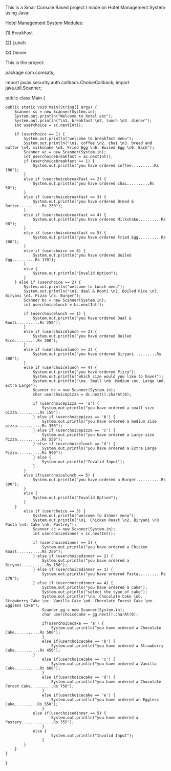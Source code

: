 This is a Small Console Based project I made on Hotel Management System using Java:

 Hotel Management System Modules:

(1) BreakFast

(2) Lunch

(3) Dinner


This is the project:

package com.comsats;

import javax.security.auth.callback.ChoiceCallback;
import java.util.Scanner;

public class Main {

    public static void main(String[] args) {
        Scanner sc = new Scanner(System.in);
        System.out.println("Welcome to hotel abc");
        System.out.println("\n1. breakfast \n2. lunch \n3. dinner");
        int userchoice = sc.nextInt();

        if (userchoice == 1) {
            System.out.println("welcome to breakfast menu");
            System.out.println("\n1. coffee \n2. chai \n3. bread and butter \n4. milkshake \n5. Fried Egg \n6. Boiled Egg \n0. Back");
            Scanner ac = new Scanner(System.in);
            int userchoicebreakfast = ac.nextInt();
            if (userchoicebreakfast == 1) {
                System.out.println("you have ordered coffee..........Rs 100");
            }
            else if (userchoicebreakfast == 2) {
                System.out.println("you have ordered chai..........Rs 50");
            }
            else if (userchoicebreakfast == 3) {
                System.out.println("you have ordered Bread & Butter..........Rs 250");
            }
            else if (userchoicebreakfast == 4) {
                System.out.println("you have ordered Milkshake..........Rs 90");
            }
            else if (userchoicebreakfast == 5) {
                System.out.println("you have ordered Fried Egg..........Rs 200");
            }
            else if (userchoice == 6) {
                System.out.println("you have ordered Boiled Egg..........Rs 170");
            }
            else {
                System.out.println("Invalid Option");
            }
        } else if (userchoice == 2) {
            System.out.println("welcome to Lunch menu");
            System.out.println("\n1. daal & Rooti \n2. Boiled Rice \n3. Biryani \n4. Pizza \n5. Burger");
            Scanner bc = new Scanner(System.in);
            int userchoicelunch = bc.nextInt();

            if (userchoicelunch == 1) {
                System.out.println("you have ordered Daal & Rooti..........Rs 250");
            }
            else if (userchoicelunch == 2) {
                System.out.println("you have ordered Boiled Rice..........Rs 200");
            }
            else if (userchoicelunch == 3) {
                System.out.println("you have ordered Biryani..........Rs 300");
            }
            else if (userchoicelunch == 4) {
                System.out.println("you have ordered Pizza");
                System.out.println("which size would you like to have?");
                System.out.println("\na. Small \nb. Medium \nc. Large \nd. Extra Large");
                Scanner dc = new Scanner(System.in);
                char userchoicepizza = dc.next().charAt(0);

                if (userchoicepizza == 'a') {
                    System.out.println("you have ordered a small size pizza..........Rs 150");
                } else if (userchoicepizza == 'b') {
                    System.out.println("you have ordered a medium size pizza...........Rs 350");
                } else if (userchoicepizza == 'c') {
                    System.out.println("you have ordered a Large size Pizza...........Rs 550");
                } else if (userchoicelunch == 'd') {
                    System.out.println("you have ordered a Extra Large Pizza...........Rs 990");
                } else {
                    System.out.println("Invalid Input");
                }
            }
            else if(userchoicelunch == 5) {
                System.out.println("you have ordered a Burger...........Rs 500");
            }
            else {
                System.out.println("Invalid Option");
            }
        }
            else if (userchoice == 3) {
                System.out.println("welcome to dinner menu");
                System.out.println("\n1. Chicken Roast \n2. Biryani \n3. Pasta \n4. Cake \n5. Pastrey");
                Scanner cc = new Scanner(System.in);
                int userchoicedinner = cc.nextInt();

                if (userchoicedinner == 1) {
                    System.out.println("you have ordered a Chicken Roast...........Rs 250");
                } else if (userchoicedinner == 2) {
                    System.out.println("you have ordered a Biryani...........Rs 150");
                } else if (userchoicedinner == 3) {
                    System.out.println("you have ordered Pasta..........Rs 270");
                } else if (userchoicedinner == 4) {
                    System.out.println("you have ordered a Cake");
                    System.out.println("select the type of cake");
                    System.out.println("\na. Chocolate Cake \nb. Strawberry Cake \nc. Vanilla Cake \nd. Chocolate Forest Cake \ne. Eggless Cake");
                    Scanner gg = new Scanner(System.in);
                    char userchoicecake = gg.next().charAt(0);

                    if(userchoicecake == 'a') {
                        System.out.println("you have ordered a Chocolate Cake...........Rs 500");
                    }
                    else if(userchoicecake == 'b') {
                        System.out.println("you have ordered a Strawberry Cake...........Rs 450");
                }
                    else if(userchoicecake == 'c') {
                        System.out.println("you have ordered a Vanilla Cake...........Rs 600");
                    }
                    else if(userchoicecake == 'd') {
                        System.out.println("you have ordered a Chocolate Forest Cake..........Rs 750");
                    }
                    else if(userchoicecake == 'e') {
                        System.out.println("you have ordered an Eggless Cake..........Rs 550");
                    }
                else if(userchoicedinner == 5) {
                        System.out.println("you have ordered a Pastery..............Rs 355");
                    }
                else {
                        System.out.println("Invalid Input");
                    }
            }
        }
    }
}





